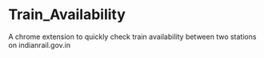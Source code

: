 Train_Availability
==================

A chrome extension to quickly check train availability between two stations on indianrail.gov.in
